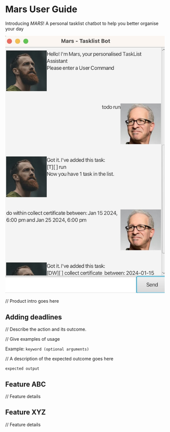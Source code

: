 # Mars User Guide

Introducing *MARS*! A personal tasklist chatbot to help you better organise your day

![Local Image](src/main/docs/Ui.png)


// Product intro goes here

## Adding deadlines

// Describe the action and its outcome.

// Give examples of usage

Example: `keyword (optional arguments)`

// A description of the expected outcome goes here

```
expected output
```

## Feature ABC

// Feature details


## Feature XYZ

// Feature details
